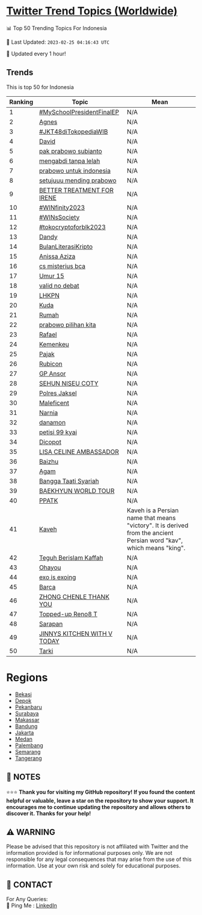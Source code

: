 [Twitter Trend Topics (Worldwide)](https://github.com/ErcinDedeoglu/Twitter-Trend-Topics)
==========


📊 Top 50 Trending Topics For Indonesia

📆 Last Updated: `2023-02-25 04:16:43 UTC`

🔧 Updated every 1 hour!


## Trends

This is top 50 for Indonesia

| Ranking | Topic | Mean |
| ------- | ------------ | ------------ |
| 1 | [#MySchoolPresidentFinalEP](http://twitter.com/search?q=%23MySchoolPresidentFinalEP) | N/A |
| 2 | [Agnes](http://twitter.com/search?q=Agnes) | N/A |
| 3 | [#JKT48diTokopediaWIB](http://twitter.com/search?q=%23JKT48diTokopediaWIB) | N/A |
| 4 | [David](http://twitter.com/search?q=David) | N/A |
| 5 | [pak prabowo subianto](http://twitter.com/search?q=pak+prabowo+subianto) | N/A |
| 6 | [mengabdi tanpa lelah](http://twitter.com/search?q=mengabdi+tanpa+lelah) | N/A |
| 7 | [prabowo untuk indonesia](http://twitter.com/search?q=prabowo+untuk+indonesia) | N/A |
| 8 | [setujuuu mending prabowo](http://twitter.com/search?q=setujuuu+mending+prabowo) | N/A |
| 9 | [BETTER TREATMENT FOR IRENE](http://twitter.com/search?q=BETTER+TREATMENT+FOR+IRENE) | N/A |
| 10 | [#WINfinity2023](http://twitter.com/search?q=%23WINfinity2023) | N/A |
| 11 | [#WINsSociety](http://twitter.com/search?q=%23WINsSociety) | N/A |
| 12 | [#tokocryptoforblk2023](http://twitter.com/search?q=%23tokocryptoforblk2023) | N/A |
| 13 | [Dandy](http://twitter.com/search?q=Dandy) | N/A |
| 14 | [BulanLiterasiKripto](http://twitter.com/search?q=BulanLiterasiKripto) | N/A |
| 15 | [Anissa Aziza](http://twitter.com/search?q=Anissa+Aziza) | N/A |
| 16 | [cs misterius bca](http://twitter.com/search?q=cs+misterius+bca) | N/A |
| 17 | [Umur 15](http://twitter.com/search?q=Umur+15) | N/A |
| 18 | [valid no debat](http://twitter.com/search?q=valid+no+debat) | N/A |
| 19 | [LHKPN](http://twitter.com/search?q=LHKPN) | N/A |
| 20 | [Kuda](http://twitter.com/search?q=Kuda) | N/A |
| 21 | [Rumah](http://twitter.com/search?q=Rumah) | N/A |
| 22 | [prabowo pilihan kita](http://twitter.com/search?q=prabowo+pilihan+kita) | N/A |
| 23 | [Rafael](http://twitter.com/search?q=Rafael) | N/A |
| 24 | [Kemenkeu](http://twitter.com/search?q=Kemenkeu) | N/A |
| 25 | [Pajak](http://twitter.com/search?q=Pajak) | N/A |
| 26 | [Rubicon](http://twitter.com/search?q=Rubicon) | N/A |
| 27 | [GP Ansor](http://twitter.com/search?q=GP+Ansor) | N/A |
| 28 | [SEHUN NISEU COTY](http://twitter.com/search?q=SEHUN+NISEU+COTY) | N/A |
| 29 | [Polres Jaksel](http://twitter.com/search?q=Polres+Jaksel) | N/A |
| 30 | [Maleficent](http://twitter.com/search?q=Maleficent) | N/A |
| 31 | [Narnia](http://twitter.com/search?q=Narnia) | N/A |
| 32 | [danamon](http://twitter.com/search?q=danamon) | N/A |
| 33 | [petisi 99 kyai](http://twitter.com/search?q=petisi+99+kyai) | N/A |
| 34 | [Dicopot](http://twitter.com/search?q=Dicopot) | N/A |
| 35 | [LISA CELINE AMBASSADOR](http://twitter.com/search?q=LISA+CELINE+AMBASSADOR) | N/A |
| 36 | [Baizhu](http://twitter.com/search?q=Baizhu) | N/A |
| 37 | [Agam](http://twitter.com/search?q=Agam) | N/A |
| 38 | [Bangga Taati Syariah](http://twitter.com/search?q=Bangga+Taati+Syariah) | N/A |
| 39 | [BAEKHYUN WORLD TOUR](http://twitter.com/search?q=BAEKHYUN+WORLD+TOUR) | N/A |
| 40 | [PPATK](http://twitter.com/search?q=PPATK) | N/A |
| 41 | [Kaveh](http://twitter.com/search?q=Kaveh) | Kaveh is a Persian name that means "victory". It is derived from the ancient Persian word "kav", which means "king". |
| 42 | [Teguh Berislam Kaffah](http://twitter.com/search?q=Teguh+Berislam+Kaffah) | N/A |
| 43 | [Ohayou](http://twitter.com/search?q=Ohayou) | N/A |
| 44 | [exo is exoing](http://twitter.com/search?q=exo+is+exoing) | N/A |
| 45 | [Barca](http://twitter.com/search?q=Barca) | N/A |
| 46 | [ZHONG CHENLE THANK YOU](http://twitter.com/search?q=ZHONG+CHENLE+THANK+YOU) | N/A |
| 47 | [Topped-up Reno8 T](http://twitter.com/search?q=Topped-up+Reno8+T) | N/A |
| 48 | [Sarapan](http://twitter.com/search?q=Sarapan) | N/A |
| 49 | [JINNYS KITCHEN WITH V TODAY](http://twitter.com/search?q=JINNYS+KITCHEN+WITH+V+TODAY) | N/A |
| 50 | [Tarki](http://twitter.com/search?q=Tarki) | N/A |



# Regions

* [Bekasi](</Indonesia/Bekasi.md>)
* [Depok](</Indonesia/Depok.md>)
* [Pekanbaru](</Indonesia/Pekanbaru.md>)
* [Surabaya](</Indonesia/Surabaya.md>)
* [Makassar](</Indonesia/Makassar.md>)
* [Bandung](</Indonesia/Bandung.md>)
* [Jakarta](</Indonesia/Jakarta.md>)
* [Medan](</Indonesia/Medan.md>)
* [Palembang](</Indonesia/Palembang.md>)
* [Semarang](</Indonesia/Semarang.md>)
* [Tangerang](</Indonesia/Tangerang.md>)



## 📝 NOTES

⭐⭐⭐ **Thank you for visiting my GitHub repository! If you found the content helpful or valuable, leave a star on the repository to show your support. It encourages me to continue updating the repository and allows others to discover it. Thanks for your help!**


## ⚠️ WARNING

Please be advised that this repository is not affiliated with Twitter and the information provided is for informational purposes only. We are not responsible for any legal consequences that may arise from the use of this information. Use at your own risk and solely for educational purposes.


## 📨 CONTACT

 For Any Queries:  
            🏓 Ping Me : [LinkedIn](https://www.linkedin.com/in/ercindedeoglu/)
